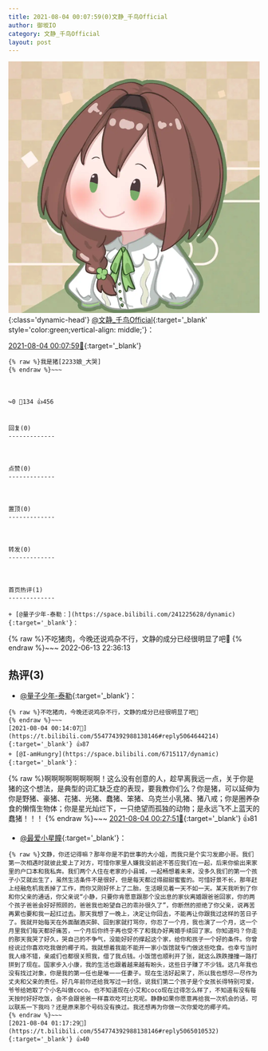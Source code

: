 ```yaml
---
title: 2021-08-04 00:07:59(0)文静_千鸟Official
author: 御坂IO
category: 文静_千鸟Official
layout: post
---
```


![img](/images/ac7482ed1b9a7f203dc68c0c4a77c488a27b108a.jpg){:class='dynamic-head'}
[@文静_千鸟Official](https://space.bilibili.com/667526012/dynamic){:target='_blank' style='color:green;vertical-align: middle;'}：

[2021-08-04 00:07:59🔗](https://t.bilibili.com/554774392988138146){:target='_blank'}

~~~
{% raw %}我是猪[2233娘_大哭]
{% endraw %}~~~



↪️0 💬134 👍456


回复(0)
-------------



点赞(0)
-------------



置顶(0)
-------------



转发(0)
-------------



首页热评(1)
-------------

+ [@量子少年-泰勒：](https://space.bilibili.com/241225628/dynamic){:target='_blank'}：
~~~
{% raw %}不吃猪肉，今晚还说鸡杂不行，文静的成分已经很明显了吧🤗
{% endraw %}~~~
2022-06-13 22:36:13


热评(3)
-------------

+ [@量子少年-泰勒](https://space.bilibili.com/241225628/dynamic){:target='_blank'}：
~~~
{% raw %}不吃猪肉，今晚还说鸡杂不行，文静的成分已经很明显了吧🤗
{% endraw %}~~~
[2021-08-04 00:14:07🔗](https://t.bilibili.com/554774392988138146#reply5064644214){:target='_blank'} 👍87
+ [@I-amHungry](https://space.bilibili.com/6715117/dynamic){:target='_blank'}：
~~~
{% raw %}啊啊啊啊啊啊啊啊！这么没有创意的人，趁早离我远一点，关于你是猪的这个想法，是典型的词汇缺乏症的表现，要我教你们么？你是猪，可以延伸为你是野猪、豪猪、花猪、光猪、蠢猪、笨猪、乌克兰小乳猪、猪八戒；你是圈养杂食的懒惰生物体；你是星光灿烂下，一只绝望而孤独的动物；是永远飞不上蓝天的蠢猪！！！
{% endraw %}~~~
[2021-08-04 00:27:51🔗](https://t.bilibili.com/554774392988138146#reply5064741088){:target='_blank'} 👍81
+ [@最爱小星瞳](https://space.bilibili.com/89595552/dynamic){:target='_blank'}：
~~~
{% raw %}文静，你还记得嘛？那年你是不韵世事的大小姐，而我只是个实习发廊小哥。我们第一次相遇时就彼此爱上了对方，可惜你家里人嫌我没前途不答应我们在一起，后来你偷出来家里的户口本和我私奔。我们两个人住在老家的小县城，一起畅想着未来，没多久我们的第一个孩子小艾就出生了，虽然生活条件不是很好，但是每天都过得甜甜蜜蜜的。可惜好景不长，那年赶上经融危机我丢掉了工作，而你又刚好怀上了二胎，生活眼见着一天不如一天。某天我听到了你和你父亲的通话，你父亲说“小静，只要你肯愿意跟那个没出息的家伙离婚跟爸爸回家，你的两个孩子爸爸会好好照顾的，爸爸我也盼望自己的乖孙很久了”，你断然的拒绝了你父亲，说再苦再累也要和我一起扛过去。那天我想了一晚上，决定让你回去，不能再让你跟我过这样的苦日子了。我就开始每天在外面酗酒买醉、回到家就打骂你，你忍了一个月，我也演了一个月，这一个月里我们每天都好痛苦，一个月后你终于再也受不了和我办好离婚手续回了家。你知道吗？你走的那天我哭了好久，哭自己的不争气，没能好好的撑起这个家，给你和孩子一个好的条件。你曾经说过你喜欢吃我做的椰子鸡，我就想着我能不能开一家小饭馆就专门做这些吃食。也幸亏当时我人缘不错，亲戚们也都很关照我，借了我点钱。小饭馆也顺利开了张，就这么跌跌撞撞一路打拼到了现在。国家步入小康，我的生活也跟着越来越有盼头，这些日子赚了不少钱。这几年我也没有找过对象，你是我的第一任也是唯一一任妻子。现在生活好起来了，所以我也想尽一尽作为丈夫和父亲的责任。好几年前你还给我写过一封信，说我们第二个孩子是个女孩长得特别可爱，爷爷给她取了个小名叫做coco。也不知道现在小艾和coco现在过得怎么样了，不知道有没有每天按时好好吃饭，会不会跟爸爸一样喜欢吃可比克呢。静静如果你愿意再给我一次机会的话，可以联系一下我吗？还是原来那个号码没有换过。我还想再为你做一次你爱吃的椰子鸡。
{% endraw %}~~~
[2021-08-04 01:17:29🔗](https://t.bilibili.com/554774392988138146#reply5065010532){:target='_blank'} 👍40


